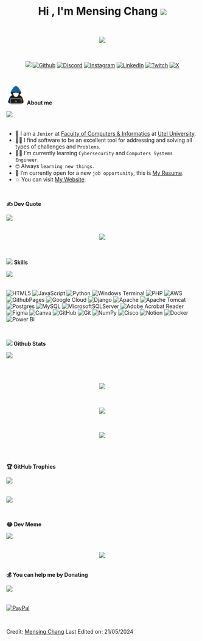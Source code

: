 
<h1 align="center"><b>Hi , I'm Mensing Chang </b><img src="https://media.giphy.com/media/hvRJCLFzcasrR4ia7z/giphy.gif" width="35"></h1>

<br>

<p align="center">
  <a href="https://github.com/DenverCoder1/readme-typing-svg"><img src="https://readme-typing-svg.herokuapp.com?font=Time+New+Roman&color=cyan&size=25&center=true&vCenter=true&width=600&height=100&lines=IT+support+engineer..;Computer+systems+engineering+student,;Freelance+front-end+developer,;Active+Learner.."></a>
</p>

<br>

<div align="center">
  
[![](https://visitcount.itsvg.in/api?id=ChangSoftwareDev&icon=5&color=1)](https://visitcount.itsvg.in)
[![Github](https://img.shields.io/github/followers/ChangSoftwareDev?label=Follow&style=social)](https://github.com/ChangSoftwareDev)
[![Discord](https://img.shields.io/badge/Discord-%237289DA.svg?logo=discord&logoColor=white)](/https://discord.gg/4pNcNhSf) [![Instagram](https://img.shields.io/badge/Instagram-%23E4405F.svg?logo=Instagram&logoColor=white)](https://www.instagram.com/mensingchang/) [![LinkedIn](https://img.shields.io/badge/LinkedIn-%230077B5.svg?logo=linkedin&logoColor=white)](https://www.linkedin.com/in/mensingchang/) [![Twitch](https://img.shields.io/badge/Twitch-%239146FF.svg?logo=Twitch&logoColor=white)](https://www.twitch.tv/starrifttv) [![X](https://img.shields.io/badge/X-black.svg?logo=X&logoColor=white)](https://x.com/MensingChang) 

</div>

<br>

<picture><img src = "assets/Msimages/about_me.gif" width = 50px></picture> **About me**

<img src="https://user-images.githubusercontent.com/73097560/115834477-dbab4500-a447-11eb-908a-139a6edaec5c.gif"><br><br>

- :school: I am a `Junior` at [Faculty of Computers & Informatics](https://utel.edu.mx/licenciatura-en-ingenieria-en-sistemas-computacionales) at [Utel University](https://utel.edu.mx/).
- :technologist: I find software to be an excellent tool for addressing and solving all types of challenges and `Problems`.
- :student: I’m currently learning `Cybersecurity` and `Computers Systems Engineer`.
- :nerd_face: Always `learning new things`.
- :thinking: I’m currently open for a new `job opportunity`, this is [My Resume]().
- :boom: You can visit [My Website]().

<br>

**✍️ Dev Quote**

<img src="https://user-images.githubusercontent.com/73097560/115834477-dbab4500-a447-11eb-908a-139a6edaec5c.gif"><br><br>

<div align="center">
  
![](https://quotes-github-readme.vercel.app/api?type=horizontal&theme=tokyonight)

</div>

<br>

 <img src="https://media2.giphy.com/media/QssGEmpkyEOhBCb7e1/giphy.gif?cid=ecf05e47a0n3gi1bfqntqmob8g9aid1oyj2wr3ds3mg700bl&rid=giphy.gif" width ="25"> **Skills**

<img src="https://user-images.githubusercontent.com/73097560/115834477-dbab4500-a447-11eb-908a-139a6edaec5c.gif"><br><br>

![HTML5](https://img.shields.io/badge/html5-%23E34F26.svg?style=plastic&logo=html5&logoColor=white) ![JavaScript](https://img.shields.io/badge/javascript-%23323330.svg?style=plastic&logo=javascript&logoColor=%23F7DF1E) ![Python](https://img.shields.io/badge/python-3670A0?style=plastic&logo=python&logoColor=ffdd54) ![Windows Terminal](https://img.shields.io/badge/Windows%20Terminal-%234D4D4D.svg?style=plastic&logo=windows-terminal&logoColor=white) ![PHP](https://img.shields.io/badge/php-%23777BB4.svg?style=plastic&logo=php&logoColor=white) ![AWS](https://img.shields.io/badge/AWS-%23FF9900.svg?style=plastic&logo=amazon-aws&logoColor=white) ![GithubPages](https://img.shields.io/badge/github%20pages-121013?style=plastic&logo=github&logoColor=white) ![Google Cloud](https://img.shields.io/badge/GoogleCloud-%234285F4.svg?style=plastic&logo=google-cloud&logoColor=white) ![Django](https://img.shields.io/badge/django-%23092E20.svg?style=plastic&logo=django&logoColor=white) ![Apache](https://img.shields.io/badge/apache-%23D42029.svg?style=plastic&logo=apache&logoColor=white) ![Apache Tomcat](https://img.shields.io/badge/apache%20tomcat-%23F8DC75.svg?style=plastic&logo=apache-tomcat&logoColor=black) ![Postgres](https://img.shields.io/badge/postgres-%23316192.svg?style=plastic&logo=postgresql&logoColor=white) ![MySQL](https://img.shields.io/badge/mysql-4479A1.svg?style=plastic&logo=mysql&logoColor=white) ![MicrosoftSQLServer](https://img.shields.io/badge/Microsoft%20SQL%20Server-CC2927?style=plastic&logo=microsoft%20sql%20server&logoColor=white) ![Adobe Acrobat Reader](https://img.shields.io/badge/Adobe%20Acrobat%20Reader-EC1C24.svg?style=plastic&logo=Adobe%20Acrobat%20Reader&logoColor=white) ![Figma](https://img.shields.io/badge/figma-%23F24E1E.svg?style=plastic&logo=figma&logoColor=white) ![Canva](https://img.shields.io/badge/Canva-%2300C4CC.svg?style=plastic&logo=Canva&logoColor=white) ![GitHub](https://img.shields.io/badge/github-%23121011.svg?style=plastic&logo=github&logoColor=white) ![Git](https://img.shields.io/badge/git-%23F05033.svg?style=plastic&logo=git&logoColor=white) ![NumPy](https://img.shields.io/badge/numpy-%23013243.svg?style=plastic&logo=numpy&logoColor=white) ![Cisco](https://img.shields.io/badge/cisco-%23049fd9.svg?style=plastic&logo=cisco&logoColor=black) ![Notion](https://img.shields.io/badge/Notion-%23000000.svg?style=plastic&logo=notion&logoColor=white) ![Docker](https://img.shields.io/badge/docker-%230db7ed.svg?style=plastic&logo=docker&logoColor=white) ![Power Bi](https://img.shields.io/badge/power_bi-F2C811?style=plastic&logo=powerbi&logoColor=black)

<br>

<img src="https://media.giphy.com/media/iY8CRBdQXODJSCERIr/giphy.gif" width="35"><b> Github Stats </b>

<img src="https://user-images.githubusercontent.com/73097560/115834477-dbab4500-a447-11eb-908a-139a6edaec5c.gif"><br><br>

<br>

<div align="center">

![](https://github-readme-stats.vercel.app/api?username=ChangSoftwareDev&theme=blueberry&hide_border=false&include_all_commits=false&count_private=false)

<br>

![](https://github-readme-streak-stats.herokuapp.com/?user=ChangSoftwareDev&theme=blueberry&hide_border=false)

<br>

![](https://github-readme-stats.vercel.app/api/top-langs/?username=ChangSoftwareDev&theme=blueberry&hide_border=false&include_all_commits=false&count_private=false&layout=compact)

<br>

</div>

<br>

**🏆 GitHub Trophies**

<img src="https://user-images.githubusercontent.com/73097560/115834477-dbab4500-a447-11eb-908a-139a6edaec5c.gif"><br><br>

![](https://github-profile-trophy.vercel.app/?username=ChangSoftwareDev&theme=apprentice&no-frame=true&no-bg=true&margin-w=4)

<br>

**😂 Dev Meme**

<img src="https://user-images.githubusercontent.com/73097560/115834477-dbab4500-a447-11eb-908a-139a6edaec5c.gif"><br><br>

<div align="center">
  
<img src='https://memer-new.vercel.app/' style="height: 400px;"/>

</div>

<br>

  **💰 You can help me by Donating**

  <img src="https://user-images.githubusercontent.com/73097560/115834477-dbab4500-a447-11eb-908a-139a6edaec5c.gif"><br><br>
  
  [![PayPal](https://img.shields.io/badge/PayPal-00457C?style=for-the-badge&logo=paypal&logoColor=white)](https://paypal.me/https://paypal.me/changmensing?country.x=EC&locale.x=es_XC) 

<br>

Credit: [Mensing Chang](https://github.com/ChangSoftwareDev) Last Edited on: 21/05/2024
